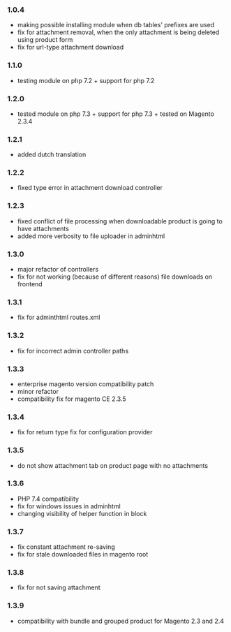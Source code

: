 ### 1.0.4 ###
* making possible installing module when db tables' prefixes are used
* fix for attachment removal, when the only attachment is being deleted using product form
* fix for url-type attachment download

### 1.1.0 ###
* testing module on php 7.2 + support for php 7.2

### 1.2.0 ###
* tested module on php 7.3 + support for php 7.3 + tested on Magento 2.3.4

### 1.2.1 ###
* added dutch translation

### 1.2.2 ###
* fixed type error in attachment download controller

### 1.2.3 ###
* fixed conflict of file processing when downloadable product is going to have attachments
* added more verbosity to file uploader in adminhtml

### 1.3.0 ###
* major refactor of controllers
* fix for not working (because of different reasons) file downloads on frontend

### 1.3.1 ###
* fix for adminthtml routes.xml

### 1.3.2 ###
* fix for incorrect admin controller paths

### 1.3.3 ###
* enterprise magento version compatibility patch
* minor refactor
* compatibility fix for magento CE 2.3.5

### 1.3.4 ###
* fix for return type fix for configuration provider

### 1.3.5 ###
* do not show attachment tab on product page with no attachments

### 1.3.6 ###
* PHP 7.4 compatibility
* fix for windows issues in adminhtml
* changing visibility of helper function in block


### 1.3.7 ###
* fix constant attachment re-saving
* fix for stale downloaded files in magento root

### 1.3.8 ###
* fix for not saving attachment

### 1.3.9 ###
* compatibility with bundle and grouped product for Magento 2.3 and 2.4 